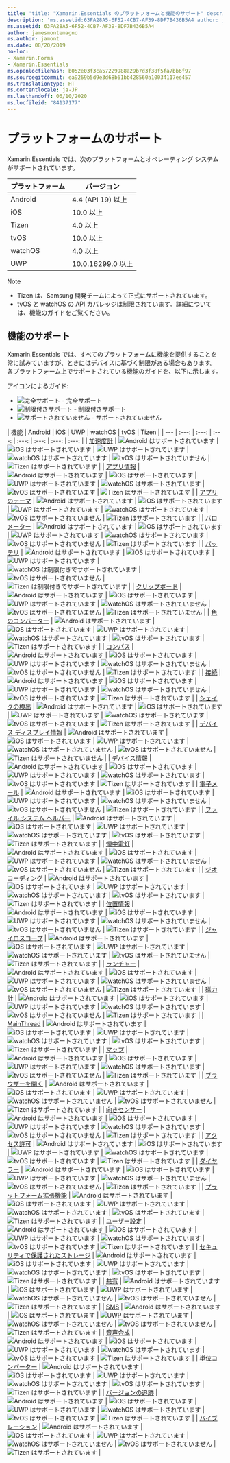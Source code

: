 ```yaml
---
title: 'title: "Xamarin.Essentials のプラットフォームと機能のサポート" description: Xamarin.Essentials には、任意の iOS、Android、または UWP アプリケーションと連携する単一のクロスプラットフォーム API が用意されています。ユーザー インターフェイスの作成方法に関係なく、共有コードからアクセスできます。"'
description: 'ms.assetid:63FA28A5-6F52-4CB7-AF39-8DF7B436B5A4 author: jamesmontemagno ms.author: jamont ms.date:08/20/2019 no-loc: [Xamarin.Forms, Xamarin.Essentials]'
ms.assetid: 63FA28A5-6F52-4CB7-AF39-8DF7B436B5A4
author: jamesmontemagno
ms.author: jamont
ms.date: 08/20/2019
no-loc:
- Xamarin.Forms
- Xamarin.Essentials
ms.openlocfilehash: b052e03f3ca57229988a29b7d3f38f5fa7bb6f97
ms.sourcegitcommit: ea9269b5d9e3d68b61bb428560a10034117ee457
ms.translationtype: HT
ms.contentlocale: ja-JP
ms.lasthandoff: 06/10/2020
ms.locfileid: "84137177"
---
```

# <a name="platform-support"></a>プラットフォームのサポート

Xamarin.Essentials では、次のプラットフォームとオペレーティング システムがサポートされています。

| プラットフォーム | バージョン |
| --- | --- |
| Android | 4.4 (API 19) 以上 |
| iOS |10.0 以上 |
| Tizen | 4.0 以上 |
| tvOS | 10.0 以上 |
| watchOS | 4.0 以上 |
| UWP | 10.0.16299.0 以上 |

> [!NOTE]
>
> * Tizen は、Samsung 開発チームによって正式にサポートされています。
> * tvOS と watchOS の API カバレッジは制限されています。詳細については、機能のガイドをご覧ください。

## <a name="feature-support"></a>機能のサポート

Xamarin.Essentials では、すべてのプラットフォームに機能を提供することを常に試みていますが、ときにはデバイスに基づく制限がある場合もあります。 各プラットフォーム上でサポートされている機能のガイドを、以下に示します。

アイコンによるガイド:

* ![完全サポート](~/media/shared/yes.png "完全サポート") - 完全サポート
* ![制限付きサポート](~/media/shared/warn.png "制限付きサポート") - 制限付きサポート
* ![サポートされていません](~/media/shared/no.png "サポートなし") - サポートされていません

| 機能 | Android | iOS | UWP | watchOS | tvOS | Tizen |
| --- | :---: | :---: | :---: | :---: | :---: | :---: | :---: |
| [加速度計](accelerometer.md?context=xamarin/xamarin-forms) | ![Android はサポートされています](~/media/shared/yes.png "Android はサポートされています") | ![iOS はサポートされています](~/media/shared/yes.png "iOS はサポートされています") | ![UWP はサポートされています](~/media/shared/yes.png "UWP はサポートされています") | ![watchOS はサポートされています](~/media/shared/yes.png "watchOS はサポートされています") | ![tvOS はサポートされていません](~/media/shared/no.png "tvOS はサポートされていません") | ![Tizen はサポートされています](~/media/shared/yes.png "Tizen はサポートされています") |
| [アプリ情報](app-information.md?context=xamarin/xamarin-forms) | ![Android はサポートされています](~/media/shared/yes.png "Android はサポートされています") | ![iOS はサポートされています](~/media/shared/yes.png "iOS はサポートされています") | ![UWP はサポートされています](~/media/shared/yes.png "UWP はサポートされています") | ![watchOS はサポートされています](~/media/shared/no.png "watchOS はサポートされていません") | ![tvOS はサポートされています](~/media/shared/yes.png "tvOS はサポートされています") | ![Tizen はサポートされています](~/media/shared/yes.png "Tizen はサポートされています") |
| [アプリのテーマ](app-theme.md?context=xamarin/xamarin-forms) | ![Android はサポートされています](~/media/shared/yes.png "Android はサポートされています") | ![iOS はサポートされています](~/media/shared/yes.png "iOS はサポートされています") | ![UWP はサポートされています](~/media/shared/yes.png "UWP はサポートされています") | ![watchOS はサポートされています](~/media/shared/yes.png "watchOS はサポートされています") | ![tvOS はサポートされていません](~/media/shared/no.png "tvOS はサポートされていません") | ![Tizen はサポートされています](~/media/shared/yes.png "Tizen はサポートされています") |
| [バロメーター](barometer.md?context=xamarin/xamarin-forms) | ![Android はサポートされています](~/media/shared/yes.png "Android はサポートされています") | ![iOS はサポートされています](~/media/shared/yes.png "iOS はサポートされています") | ![UWP はサポートされています](~/media/shared/yes.png "UWP はサポートされています") | ![watchOS はサポートされています](~/media/shared/yes.png "watchOS はサポートされています") | ![tvOS はサポートされていません](~/media/shared/no.png "tvOS はサポートされていません") | ![Tizen はサポートされています](~/media/shared/yes.png "Tizen はサポートされています") |
| [バッテリ](battery.md?context=xamarin/xamarin-forms) | ![Android はサポートされています](~/media/shared/yes.png "Android はサポートされています") | ![iOS はサポートされています](~/media/shared/yes.png "iOS はサポートされています") | ![UWP はサポートされています](~/media/shared/yes.png "UWP はサポートされています") | ![watchOS は制限付きでサポートされています](~/media/shared/warn.png "watchOS は制限付きでサポートされています") | ![tvOS はサポートされていません](~/media/shared/no.png "tvOS はサポートされていません") | ![Tizen は制限付きでサポートされています](~/media/shared/warn.png "Tizen は制限付きでサポートされています") |
| [クリップボード](clipboard.md?context=xamarin/xamarin-forms) | ![Android はサポートされています](~/media/shared/yes.png "Android はサポートされています") | ![iOS はサポートされています](~/media/shared/yes.png "iOS はサポートされています") | ![UWP はサポートされています](~/media/shared/yes.png "UWP はサポートされています") | ![watchOS はサポートされていません](~/media/shared/no.png "watchOS はサポートされていません") | ![tvOS はサポートされていません](~/media/shared/no.png "tvOS はサポートされていません") | ![Tizen はサポートされていません](~/media/shared/no.png "Tizen はサポートされていません") |
| [色のコンバーター](color-converters.md?context=xamarin/xamarin-forms) | ![Android はサポートされています](~/media/shared/yes.png "Android はサポートされています") | ![iOS はサポートされています](~/media/shared/yes.png "iOS はサポートされています") | ![UWP はサポートされています](~/media/shared/yes.png "UWP はサポートされています") | ![watchOS はサポートされています](~/media/shared/yes.png "watchOS はサポートされています") | ![tvOS はサポートされています](~/media/shared/yes.png "tvOS はサポートされています") | ![Tizen はサポートされています](~/media/shared/yes.png "Tizen はサポートされています") |
| [コンパス](compass.md?context=xamarin/xamarin-forms) | ![Android はサポートされています](~/media/shared/yes.png "Android はサポートされています") | ![iOS はサポートされています](~/media/shared/yes.png "iOS はサポートされています") | ![UWP はサポートされています](~/media/shared/yes.png "UWP はサポートされています") | ![watchOS はサポートされていません](~/media/shared/no.png "watchOS はサポートされていません") | ![tvOS はサポートされていません](~/media/shared/no.png "tvOS はサポートされていません") | ![Tizen はサポートされています](~/media/shared/yes.png "Tizen はサポートされています") |
| [接続](connectivity.md?context=xamarin/xamarin-forms) | ![Android はサポートされています](~/media/shared/yes.png "Android はサポートされています") | ![iOS はサポートされています](~/media/shared/yes.png "iOS はサポートされています") | ![UWP はサポートされています](~/media/shared/yes.png "UWP はサポートされています") | ![watchOS はサポートされていません](~/media/shared/no.png "watchOS はサポートされていません") | ![tvOS はサポートされています](~/media/shared/yes.png "tvOS はサポートされています") | ![Tizen はサポートされています](~/media/shared/yes.png "Tizen はサポートされています") |
| [シェイクの検出](detect-shake.md?context=xamarin/xamarin-forms) | ![Android はサポートされています](~/media/shared/yes.png "Android はサポートされています") | ![iOS はサポートされています](~/media/shared/yes.png "iOS はサポートされています") | ![UWP はサポートされています](~/media/shared/yes.png "UWP はサポートされています") | ![watchOS はサポートされています](~/media/shared/yes.png "watchOS はサポートされています") | ![tvOS はサポートされています](~/media/shared/yes.png "tvOS はサポートされています") | ![Tizen はサポートされています](~/media/shared/yes.png "Tizen はサポートされています") |
| [デバイス ディスプレイ情報](device-display.md?context=xamarin/xamarin-forms) | ![Android はサポートされています](~/media/shared/yes.png "Android はサポートされています") | ![iOS はサポートされています](~/media/shared/yes.png "iOS はサポートされています") | ![UWP はサポートされています](~/media/shared/yes.png "UWP はサポートされています") | ![watchOS はサポートされていません](~/media/shared/no.png "watchOS はサポートされていません") | ![tvOS はサポートされていません](~/media/shared/no.png "tvOS はサポートされていません") | ![Tizen はサポートされていません](~/media/shared/no.png "Tizen はサポートされていません") |
| [デバイス情報](device-information.md?context=xamarin/xamarin-forms) | ![Android はサポートされています](~/media/shared/yes.png "Android はサポートされています") | ![iOS はサポートされています](~/media/shared/yes.png "iOS はサポートされています") | ![UWP はサポートされています](~/media/shared/yes.png "UWP はサポートされています") | ![watchOS はサポートされています](~/media/shared/yes.png "watchOS はサポートされています") | ![tvOS はサポートされています](~/media/shared/yes.png "tvOS はサポートされています") | ![Tizen はサポートされています](~/media/shared/yes.png "Tizen はサポートされています") |
| [電子メール](email.md?context=xamarin/xamarin-forms) | ![Android はサポートされています](~/media/shared/yes.png "Android はサポートされています") | ![iOS はサポートされています](~/media/shared/yes.png "iOS はサポートされています") | ![UWP はサポートされています](~/media/shared/yes.png "UWP はサポートされています") | ![watchOS はサポートされていません](~/media/shared/no.png "watchOS はサポートされていません") | ![tvOS はサポートされていません](~/media/shared/no.png "tvOS はサポートされていません") | ![Tizen はサポートされています](~/media/shared/yes.png "Tizen はサポートされています") |
| [ファイル システム ヘルパー](file-system-helpers.md?context=xamarin/xamarin-forms) | ![Android はサポートされています](~/media/shared/yes.png "Android はサポートされています") | ![iOS はサポートされています](~/media/shared/yes.png "iOS はサポートされています") | ![UWP はサポートされています](~/media/shared/yes.png "UWP はサポートされています") | ![watchOS はサポートされています](~/media/shared/yes.png "watchOS はサポートされています") | ![tvOS はサポートされています](~/media/shared/yes.png "tvOS はサポートされています") | ![Tizen はサポートされています](~/media/shared/yes.png "Tizen はサポートされています") |
| [懐中電灯](flashlight.md?context=xamarin/xamarin-forms) | ![Android はサポートされています](~/media/shared/yes.png "Android はサポートされています") | ![iOS はサポートされています](~/media/shared/yes.png "iOS はサポートされています") | ![UWP はサポートされています](~/media/shared/yes.png "UWP はサポートされています") | ![watchOS はサポートされていません](~/media/shared/no.png "watchOS はサポートされていません") | ![tvOS はサポートされていません](~/media/shared/no.png "tvOS はサポートされていません") | ![Tizen はサポートされています](~/media/shared/yes.png "Tizen はサポートされています") |
| [ジオコーディング](geocoding.md?context=xamarin/xamarin-forms) | ![Android はサポートされています](~/media/shared/yes.png "Android はサポートされています") | ![iOS はサポートされています](~/media/shared/yes.png "iOS はサポートされています") | ![UWP はサポートされています](~/media/shared/yes.png "UWP はサポートされています") | ![watchOS はサポートされています](~/media/shared/yes.png "watchOS はサポートされています") | ![tvOS はサポートされています](~/media/shared/yes.png "tvOS はサポートされています") | ![Tizen はサポートされています](~/media/shared/yes.png "Tizen はサポートされています") |
| [位置情報](geolocation.md?context=xamarin/xamarin-forms) | ![Android はサポートされています](~/media/shared/yes.png "Android はサポートされています") | ![iOS はサポートされています](~/media/shared/yes.png "iOS はサポートされています") | ![UWP はサポートされています](~/media/shared/yes.png "UWP はサポートされています") | ![watchOS はサポートされていません](~/media/shared/no.png "watchOS はサポートされていません") | ![tvOS はサポートされていません](~/media/shared/no.png "tvOS はサポートされていません") | ![Tizen はサポートされています](~/media/shared/yes.png "Tizen はサポートされています") |
| [ジャイロスコープ](gyroscope.md?context=xamarin/xamarin-forms) | ![Android はサポートされています](~/media/shared/yes.png "Android はサポートされています") | ![iOS はサポートされています](~/media/shared/yes.png "iOS はサポートされています") | ![UWP はサポートされています](~/media/shared/yes.png "UWP はサポートされています") | ![watchOS はサポートされています](~/media/shared/yes.png "watchOS はサポートされています") | ![tvOS はサポートされていません](~/media/shared/no.png "tvOS はサポートされていません") | ![Tizen はサポートされています](~/media/shared/yes.png "Tizen はサポートされています") |
| [ランチャー](launcher.md?context=xamarin/xamarin-forms) | ![Android はサポートされています](~/media/shared/yes.png "Android はサポートされています") | ![iOS はサポートされています](~/media/shared/yes.png "iOS はサポートされています") | ![UWP はサポートされています](~/media/shared/yes.png "UWP はサポートされています") | ![watchOS はサポートされていません](~/media/shared/no.png "watchOS はサポートされていません") | ![tvOS はサポートされていません](~/media/shared/no.png "tvOS はサポートされていません") | ![Tizen はサポートされています](~/media/shared/yes.png "Tizen はサポートされています") |
| [磁力計](magnetometer.md?context=xamarin/xamarin-forms) | ![Android はサポートされています](~/media/shared/yes.png "Android はサポートされています") | ![iOS はサポートされています](~/media/shared/yes.png "iOS はサポートされています") | ![UWP はサポートされています](~/media/shared/yes.png "UWP はサポートされています") | ![watchOS はサポートされています](~/media/shared/yes.png "watchOS はサポートされています") | ![tvOS はサポートされていません](~/media/shared/no.png "tvOS はサポートされていません") | ![Tizen はサポートされています](~/media/shared/yes.png "Tizen はサポートされています") |
| [MainThread](main-thread.md?content=xamarin/xamarin-forms) | ![Android はサポートされています](~/media/shared/yes.png "Android はサポートされています") | ![iOS はサポートされています](~/media/shared/yes.png "iOS はサポートされています") | ![UWP はサポートされています](~/media/shared/yes.png "UWP はサポートされています") | ![watchOS はサポートされています](~/media/shared/yes.png "watchOS はサポートされています") | ![tvOS はサポートされています](~/media/shared/yes.png "tvOS はサポートされています") | ![Tizen はサポートされています](~/media/shared/yes.png "Tizen はサポートされています") |
| [マップ](maps.md?content=xamarin/xamarin-forms) | ![Android はサポートされています](~/media/shared/yes.png "Android はサポートされています") | ![iOS はサポートされています](~/media/shared/yes.png "iOS はサポートされています") | ![UWP はサポートされています](~/media/shared/yes.png "UWP はサポートされています") | ![watchOS はサポートされています](~/media/shared/yes.png "watchOS はサポートされています") | ![tvOS はサポートされていません](~/media/shared/no.png "tvOS はサポートされていません") | ![Tizen はサポートされています](~/media/shared/yes.png "Tizen はサポートされています") |
| [ブラウザーを開く](open-browser.md?context=xamarin/xamarin-forms) | ![Android はサポートされています](~/media/shared/yes.png "Android はサポートされています") | ![iOS はサポートされています](~/media/shared/yes.png "iOS はサポートされています") | ![UWP はサポートされています](~/media/shared/yes.png "UWP はサポートされています") | ![watchOS はサポートされていません](~/media/shared/no.png "watchOS はサポートされていません") | ![tvOS はサポートされていません](~/media/shared/no.png "tvOS はサポートされていません") | ![Tizen はサポートされています](~/media/shared/yes.png "Tizen はサポートされています") |
| [向きセンサー](orientation-sensor.md?context=xamarin/xamarin-forms) | ![Android はサポートされています](~/media/shared/yes.png "Android はサポートされています") | ![iOS はサポートされています](~/media/shared/yes.png "iOS はサポートされています") | ![UWP はサポートされています](~/media/shared/yes.png "UWP はサポートされています") | ![watchOS はサポートされています](~/media/shared/yes.png "watchOS はサポートされています") | ![tvOS はサポートされていません](~/media/shared/no.png "tvOS はサポートされていません") | ![Tizen はサポートされています](~/media/shared/yes.png "Tizen はサポートされています") |
| [アクセス許可](permissions.md?context=xamarin/xamarin-forms) | ![Android はサポートされています](~/media/shared/yes.png "Android はサポートされています") | ![iOS はサポートされています](~/media/shared/yes.png "iOS はサポートされています") | ![UWP はサポートされています](~/media/shared/yes.png "UWP はサポートされています") | ![watchOS はサポートされています](~/media/shared/yes.png "watchOS はサポートされています") | ![tvOS はサポートされています](~/media/shared/yes.png "tvOS はサポートされています") | ![Tizen はサポートされています](~/media/shared/yes.png "Tizen はサポートされています") |
| [ダイヤラー](phone-dialer.md?context=xamarin/xamarin-forms) | ![Android はサポートされています](~/media/shared/yes.png "Android はサポートされています") | ![iOS はサポートされています](~/media/shared/yes.png "iOS はサポートされています") | ![UWP はサポートされています](~/media/shared/yes.png "UWP はサポートされています") | ![watchOS はサポートされていません](~/media/shared/no.png "watchOS はサポートされていません") | ![tvOS はサポートされていません](~/media/shared/no.png "tvOS はサポートされていません") | ![Tizen はサポートされています](~/media/shared/yes.png "Tizen はサポートされています") |
| [プラットフォーム拡張機能](platform-extensions.md?context=xamarin/xamarin-forms) | ![Android はサポートされています](~/media/shared/yes.png "Android はサポートされています") | ![iOS はサポートされています](~/media/shared/yes.png "iOS はサポートされています") | ![UWP はサポートされています](~/media/shared/yes.png "UWP はサポートされています") | ![watchOS はサポートされています](~/media/shared/yes.png "watchOS はサポートされています") | ![tvOS はサポートされています](~/media/shared/yes.png "tvOS はサポートされています") | ![Tizen はサポートされています](~/media/shared/yes.png "Tizen はサポートされています") |
| [ユーザー設定](preferences.md?context=xamarin/xamarin-forms) | ![Android はサポートされています](~/media/shared/yes.png "Android はサポートされています") | ![iOS はサポートされています](~/media/shared/yes.png "iOS はサポートされています") | ![UWP はサポートされています](~/media/shared/yes.png "UWP はサポートされています") | ![watchOS はサポートされています](~/media/shared/yes.png "watchOS はサポートされています") | ![tvOS はサポートされています](~/media/shared/yes.png "tvOS はサポートされています") | ![Tizen はサポートされています](~/media/shared/yes.png "Tizen はサポートされています") |
| [セキュリティで保護されたストレージ](secure-storage.md?context=xamarin/xamarin-forms) | ![Android はサポートされています](~/media/shared/yes.png "Android はサポートされています") | ![iOS はサポートされています](~/media/shared/yes.png "iOS はサポートされています") | ![UWP はサポートされています](~/media/shared/yes.png "UWP はサポートされています") | ![watchOS はサポートされています](~/media/shared/yes.png "watchOS はサポートされています") | ![tvOS はサポートされています](~/media/shared/yes.png "tvOS はサポートされています") | ![Tizen はサポートされています](~/media/shared/yes.png "Tizen はサポートされています") |
| [共有](share.md?context=xamarin/xamarin-forms) | ![Android はサポートされています](~/media/shared/yes.png "Android はサポートされています") | ![iOS はサポートされています](~/media/shared/yes.png "iOS はサポートされています") | ![UWP はサポートされています](~/media/shared/yes.png "UWP はサポートされています") | ![watchOS はサポートされていません](~/media/shared/no.png "watchOS はサポートされていません") | ![tvOS はサポートされていません](~/media/shared/no.png "tvOS はサポートされていません") | ![Tizen はサポートされています](~/media/shared/yes.png "Tizen はサポートされています") |
| [SMS](sms.md?context=xamarin/xamarin-forms) | ![Android はサポートされています](~/media/shared/yes.png "Android はサポートされています") | ![iOS はサポートされています](~/media/shared/yes.png "iOS はサポートされています") | ![UWP はサポートされています](~/media/shared/yes.png "UWP はサポートされています") | ![watchOS はサポートされていません](~/media/shared/no.png "watchOS はサポートされていません") | ![tvOS はサポートされていません](~/media/shared/no.png "tvOS はサポートされていません") | ![Tizen はサポートされています](~/media/shared/yes.png "Tizen はサポートされています") |
| [音声合成](text-to-speech.md?context=xamarin/xamarin-forms) | ![Android はサポートされています](~/media/shared/yes.png "Android はサポートされています") | ![iOS はサポートされています](~/media/shared/yes.png "iOS はサポートされています") | ![UWP はサポートされています](~/media/shared/yes.png "UWP はサポートされています") | ![watchOS はサポートされています](~/media/shared/yes.png "watchOS はサポートされています") | ![tvOS はサポートされています](~/media/shared/yes.png "tvOS はサポートされています") | ![Tizen はサポートされています](~/media/shared/yes.png "Tizen はサポートされています") |
| [単位コンバーター](unit-converters.md?context=xamarin/xamarin-forms) | ![Android はサポートされています](~/media/shared/yes.png "Android はサポートされています") | ![iOS はサポートされています](~/media/shared/yes.png "iOS はサポートされています") | ![UWP はサポートされています](~/media/shared/yes.png "UWP はサポートされています") | ![watchOS はサポートされています](~/media/shared/yes.png "watchOS はサポートされています") | ![tvOS はサポートされています](~/media/shared/yes.png "tvOS はサポートされています") | ![Tizen はサポートされています](~/media/shared/yes.png "Tizen はサポートされています") |
| [バージョンの追跡](version-tracking.md?context=xamarin/xamarin-forms) | ![Android はサポートされています](~/media/shared/yes.png "Android はサポートされています") | ![iOS はサポートされています](~/media/shared/yes.png "iOS はサポートされています") | ![UWP はサポートされています](~/media/shared/yes.png "UWP はサポートされています") | ![watchOS はサポートされています](~/media/shared/yes.png "watchOS はサポートされています") | ![tvOS はサポートされています](~/media/shared/yes.png "tvOS はサポートされています") | ![Tizen はサポートされています](~/media/shared/yes.png "Tizen はサポートされています") |
| [バイブレーション](vibrate.md?context=xamarin/xamarin-forms) | ![Android はサポートされています](~/media/shared/yes.png "Android はサポートされています") | ![iOS はサポートされています](~/media/shared/yes.png "iOS はサポートされています") | ![UWP はサポートされています](~/media/shared/yes.png "UWP はサポートされています") | ![watchOS はサポートされていません](~/media/shared/no.png "watchOS はサポートされていません") | ![tvOS はサポートされていません](~/media/shared/no.png "tvOS はサポートされていません") | ![Tizen はサポートされています](~/media/shared/yes.png "Tizen はサポートされています") |
